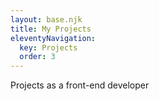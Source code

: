 ```yaml
---
layout: base.njk
title: My Projects
eleventyNavigation:
  key: Projects
  order: 3
---
```


Projects as a front-end developer
